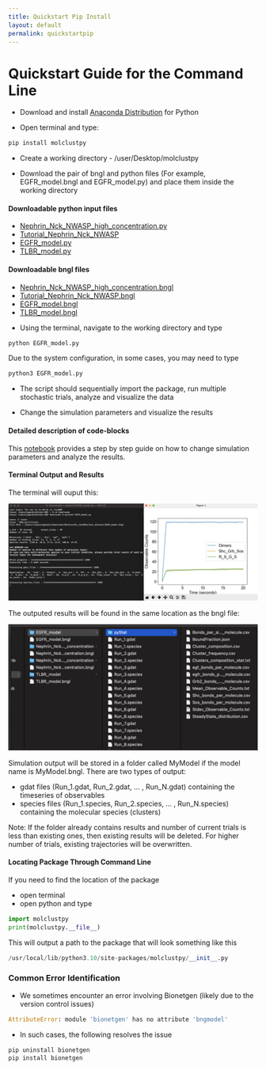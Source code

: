 ```yaml
---
title: Quickstart Pip Install
layout: default
permalink: quickstartpip
---
```


# Quickstart Guide for the Command Line
 
* Download and install [Anaconda Distribution](https://www.anaconda.com/products/distribution) for Python

* Open terminal and type:

```python
pip install molclustpy
```
* Create a working directory - /user/Desktop/molclustpy

* Download the pair of bngl and python files (For example, EGFR_model.bngl and EGFR_model.py) and place them inside the working directory

#### Downloadable python input files 
- [Nephrin_Nck_NWASP_high_concentration.py](../notebooks/Nephrin_Nck_NWASP_high_concentration.py)
- [Tutorial_Nephrin_Nck_NWASP](../notebooks/Tutorial_Nephrin_Nck_NWASP.py)
- [EGFR_model.py](../notebooks/EGFR_model.py)
- [TLBR_model.py](../notebooks/TLBR_model.py) 

#### Downloadable bngl files 
- [Nephrin_Nck_NWASP_high_concentration.bngl](../notebooks/Nephrin_Nck_NWASP_high_concentration.bngl)
- [Tutorial_Nephrin_Nck_NWASP.bngl](../notebooks/Tutorial_Nephrin_Nck_NWASP.bngl)
- [EGFR_model.bngl](../notebooks/EGFR_model.bngl)
- [TLBR_model.bngl](../notebooks/TLBR_model.bngl) 

* Using the terminal, navigate to the working directory and type 

 ```python
python EGFR_model.py
```
Due to the system configuration, in some cases, you may need to type

```python
python3 EGFR_model.py
```

* The script should sequentially import the package, run multiple stochastic trials, analyze and visualize the data

* Change the simulation parameters and visualize the results


#### Detailed description of code-blocks

This [notebook](https://github.com/achattaraj/MolClustPy/blob/master/Tutorial_Nephrin_Nck_NWASP.ipynb) provides a step by step guide on how to change simulation parameters and analyze the results. 

#### Terminal Output and Results

The terminal will ouput this: 

![png](../images/CmdPromptOut.png)

The outputed results will be found in the same location as the bngl file:

![png](../images/ResultsFolder.png)

Simulation output will be stored in a folder called MyModel if the model name is MyModel.bngl. There are two types of output:
- gdat files (Run_1.gdat, Run_2.gdat, ... , Run_N.gdat) containing the timeseries of observables
- species files (Run_1.species, Run_2.species, ... , Run_N.species) containing the molecular species (clusters)

Note: If the folder already contains results and number of current trials is less than existing ones, then existing results will be deleted. For higher number of trials, existing trajectories will be overwritten.


#### Locating Package Through Command Line

If you need to find the location of the package
- open terminal
- open python and type

```python
import molclustpy
print(molclustpy.__file__)
```
This will output a path to the package that will look something like this

```python
/usr/local/lib/python3.10/site-packages/molclustpy/__init__.py
```


### Common Error Identification
- We sometimes encounter an error involving Bionetgen (likely due to the version control issues) 

 ```python
AttributeError: module 'bionetgen' has no attribute 'bngmodel'
```

- In such cases, the following resolves the issue 

 ```python
pip uninstall bionetgen
pip install bionetgen
```


